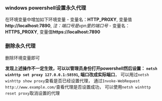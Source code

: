 ### windows powershell设置永久代理

在环境变量中增加如下环境变量
	- 变量名：**HTTP_PROXY**, 变量值 **http://localhost:7890**, *注：端口号是vpn里的端口号*
	- 变量名：**HTTPS_PROXY**, 变量值**https://localhost:7890**

### 删除永久代理

删除环境变量即可



**发现上述操作不一定生效，可以以管理员身份打开powershell然后设置： ```netsh winhttp set proxy 127.0.0.1:58591```, 端口改成实际端口**， 可以用过```netsh winhttp show proxy```查看是否已经设置代理， 通过```Invoke-WebRequest http://www.example.com/```查看代理是否设置成功， 可以使用```netsh winhttp reset proxy```取消设置的代理

